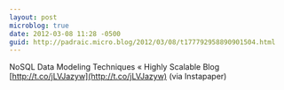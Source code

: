 ```yaml
---
layout: post
microblog: true
date: 2012-03-08 11:28 -0500
guid: http://padraic.micro.blog/2012/03/08/t177792958890901504.html
---
```

NoSQL Data Modeling Techniques « Highly Scalable Blog [http://t.co/jLVJazyw](http://t.co/jLVJazyw) (via Instapaper)
